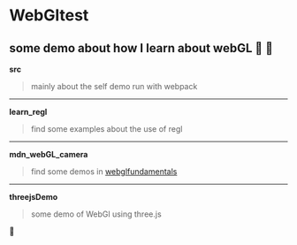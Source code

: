 

# WebGltest

 some demo about how I learn about webGL :santa: :christmas_tree:
------------


**src**
> mainly about the self demo run with webpack 

---

**learn_regl**
> find some examples about the use of regl

---

**mdn_webGL_camera**
> find some demos in [webglfundamentals](https://webglfundamentals.org/webgl/lessons/zh_cn/webgl-fundamentals.html)

---
**threejsDemo**

> some demo of WebGl using three.js


